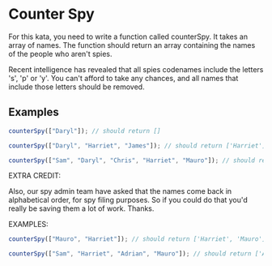# Counter Spy

For this kata, you need to write a function called counterSpy. It takes an array of names. The function should return an array containing the names of the people who aren't spies.

Recent intelligence has revealed that all spies codenames include the letters 's', 'p' or 'y'. You can't afford to take any chances, and all names that include those letters should be removed.

## Examples

```js
counterSpy(["Daryl"]); // should return []
```

```js
counterSpy(["Daryl", "Harriet", "James"]); // should return ['Harriet']
```

```js
counterSpy(["Sam", "Daryl", "Chris", "Harriet", "Mauro"]); // should return ['Harriet','Mauro']
```

EXTRA CREDIT:

Also, our spy admin team have asked that the names come back in alphabetical order, for spy filing purposes. So if you could do that you'd really be saving them a lot of work. Thanks.

EXAMPLES:

```js
counterSpy(["Mauro", "Harriet"]); // should return ['Harriet', 'Mauro']
```

```js
counterSpy(["Sam", "Harriet", "Adrian", "Mauro"]); // should return ['Adrian', 'Harriet', 'Mauro']
```
